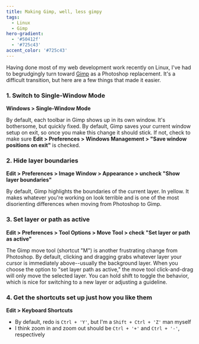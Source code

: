 ```yaml
---
title: Making Gimp, well, less gimpy
tags: 
  - Linux
  - Gimp
hero-gradient: 
  - '#50412f'
  - '#725c43'
accent_color: '#725c43'
---
```

Having done most of my web development work recently on Linux, I've had to begrudgingly turn toward [Gimp][gimp] as a Photoshop replacement. It's a difficult transition, but here are a few things that made it easier.

### 1. Switch to Single-Window Mode

**Windows > Single-Window Mode**

By default, each toolbar in Gimp shows up in its own window. It's bothersome, but quickly fixed. By default, Gimp saves your current window setup on exit, so once you make this change it should stick. If not, check to make sure **Edit > Preferences > Windows Management > "Save window positions on exit"** is checked.

### 2. Hide layer boundaries

**Edit > Preferences > Image Window > Appearance > uncheck "Show layer boundaries"**

By default, Gimp highlights the boundaries of the current layer. In yellow. It makes whatever you're working on look terrible and is one of the most disorienting differences when moving from Photoshop to Gimp.

### 3. Set layer or path as active

**Edit > Preferences > Tool Options > Move Tool > check "Set layer or path as active"**

The Gimp move tool (shortcut "M") is another frustrating change from Photoshop. By default, clicking and dragging grabs whatever layer your cursor is immediately above--usually the background layer. When you choose the option to "set layer path as active," the move tool click-and-drag will only move the selected layer. You can hold shift to toggle the behavior, which is nice for switching to a new layer or adjusting a guideline.

### 4. Get the shortcuts set up just how you like them

**Edit > Keyboard Shortcuts**

- By default, redo is `Ctrl + 'Y'`, but I'm a `Shift + Ctrl + 'Z'` man myself
- I think zoom in and zoom out should be `Ctrl + '+'` and `Ctrl + '-'`, respectively

[gimp]: https://www.gimp.org/